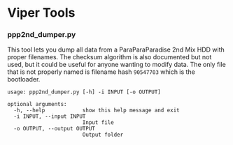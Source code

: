 # Viper Tools

### ppp2nd_dumper.py

This tool lets you dump all data from a ParaParaParadise 2nd Mix HDD with proper filenames. The checksum algorithm is also documented but not used, but it could be useful for anyone wanting to modify data. The only file that is not properly named is filename hash `90547703` which is the bootloader.

```
usage: ppp2nd_dumper.py [-h] -i INPUT [-o OUTPUT]

optional arguments:
  -h, --help            show this help message and exit
  -i INPUT, --input INPUT
                        Input file
  -o OUTPUT, --output OUTPUT
                        Output folder
```

